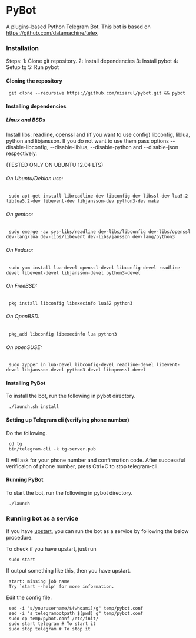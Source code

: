 # PyBot

A plugins-based Python Telegram Bot.
This bot is based on https://github.com/datamachine/telex

### Installation
Steps:
1: Clone git repository.
2: Install dependencies
3: Install pybot
4: Setup tg
5: Run pybot

#### Cloning the repository

     git clone --recursive https://github.com/nisarul/pybot.git && pybot

#### Installing dependencies

##### Linux and BSDs

Install libs: readline, openssl and (if you want to use config) libconfig, liblua, python and libjansson.
If you do not want to use them pass options --disable-libconfig, --disable-liblua, --disable-python and --disable-json respectively.

(TESTED ONLY ON UBUNTU 12.04 LTS)

###### On Ubuntu/Debian use: 

     sudo apt-get install libreadline-dev libconfig-dev libssl-dev lua5.2 liblua5.2-dev libevent-dev libjansson-dev python3-dev make 

###### On gentoo:

     sudo emerge -av sys-libs/readline dev-libs/libconfig dev-libs/openssl dev-lang/lua dev-libs/libevent dev-libs/jansson dev-lang/python3

###### On Fedora:

     sudo yum install lua-devel openssl-devel libconfig-devel readline-devel libevent-devel libjansson-devel python3-devel

###### On FreeBSD:

     pkg install libconfig libexecinfo lua52 python3

###### On OpenBSD:

     pkg_add libconfig libexecinfo lua python3

###### On openSUSE:

     sudo zypper in lua-devel libconfig-devel readline-devel libevent-devel libjansson-devel python3-devel libopenssl-devel

#### Installing PyBot
To install the bot, run the following in pybot directory.

     ./launch.sh install

#### Setting up Telegram cli (verifying phone number)
Do the following.

     cd tg
     bin/telegram-cli -k tg-server.pub

It will ask for your phone number and confirmation code.
After successful verificaion of phone number, press Ctrl+C to stop telegram-cli.

#### Running PyBot

To start the bot, run the following in pybot directory.

     ./launch

### Running bot as a service
If you have [upstart](http://upstart.ubuntu.com/), you can run the bot as a service by following the below procedure.

To check if you have upstart, just run 

     sudo start

If output something like this, then you have upstart.

     start: missing job name
     Try `start --help' for more information.
Edit the config file.

     sed -i "s/yourusername/$(whoami)/g" temp/pybot.conf
     sed -i "s_telegrambotpath_$(pwd)_g" temp/pybot.conf
     sudo cp temp/pybot.conf /etc/init/
     sudo start telegram # To start it
     sudo stop telegram # To stop it
